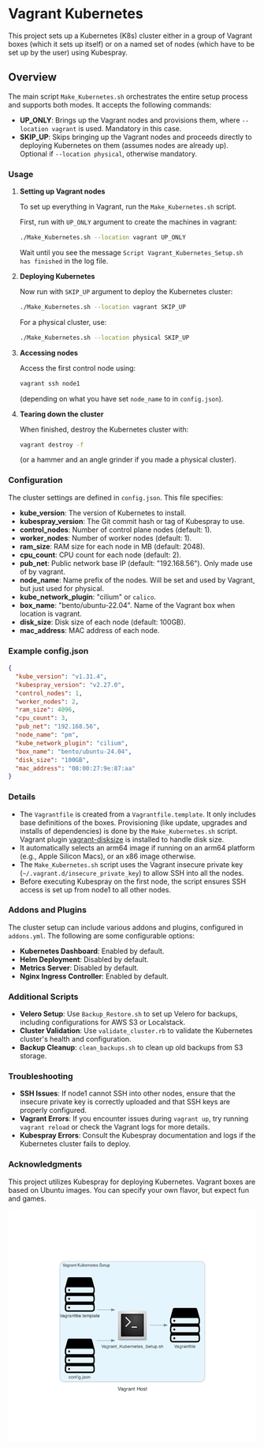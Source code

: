 # Vagrant Kubernetes

This project sets up a Kubernetes (K8s) cluster either in a group of Vagrant boxes (which it sets up itself) or on a named set of nodes (which have to be set up by the user) using Kubespray.

## Overview

The main script `Make_Kubernetes.sh` orchestrates the entire setup process and supports both modes. It accepts the following commands:

- **UP_ONLY**: Brings up the Vagrant nodes and provisions them, where `--location vagrant` is used. Mandatory in this case.
- **SKIP_UP**: Skips bringing up the Vagrant nodes and proceeds directly to deploying Kubernetes on them (assumes nodes are already up). Optional if `--location physical`, otherwise mandatory.

### Usage

1. **Setting up Vagrant nodes**

   To set up everything in Vagrant, run the `Make_Kubernetes.sh` script.

   First, run with `UP_ONLY` argument to create the machines in vagrant:
   ```bash
   ./Make_Kubernetes.sh --location vagrant UP_ONLY
   ```
   Wait until you see the message `Script Vagrant_Kubernetes_Setup.sh has finished` in the log file.

2. **Deploying Kubernetes**

   Now run with `SKIP_UP` argument to deploy the Kubernetes cluster:
   ```bash
   ./Make_Kubernetes.sh --location vagrant SKIP_UP
   ```

   For a physical cluster, use:
   ```bash
   ./Make_Kubernetes.sh --location physical SKIP_UP
   ```

3. **Accessing nodes**

   Access the first control node using:
   ```bash
   vagrant ssh node1
   ```

   (depending on what you have set `node_name` to in `config.json`).

4. **Tearing down the cluster**

   When finished, destroy the Kubernetes cluster with:
   ```bash
   vagrant destroy -f
   ```
   (or a hammer and an angle grinder if you made a physical cluster).

### Configuration

The cluster settings are defined in `config.json`. This file specifies:

- **kube_version**: The version of Kubernetes to install.
- **kubespray_version**: The Git commit hash or tag of Kubespray to use.
- **control_nodes**: Number of control plane nodes (default: 1).
- **worker_nodes**: Number of worker nodes (default: 1).
- **ram_size**: RAM size for each node in MB (default: 2048).
- **cpu_count**: CPU count for each node (default: 2).
- **pub_net**: Public network base IP (default: "192.168.56"). Only made use of by vagrant.
- **node_name**: Name prefix of the nodes. Will be set and used by Vagrant, but just used for physical.
- **kube_network_plugin**: "cilium" or `calico`.
- **box_name**: "bento/ubuntu-22.04". Name of the Vagrant box when location is vagrant.
- **disk_size**: Disk size of each node (default: 100GB).
- **mac_address**: MAC address of each node.

### Example config.json

```json
{
  "kube_version": "v1.31.4",
  "kubespray_version": "v2.27.0",
  "control_nodes": 1,
  "worker_nodes": 2,
  "ram_size": 4096,
  "cpu_count": 3,
  "pub_net": "192.168.56",
  "node_name": "pm",
  "kube_network_plugin": "cilium",
  "box_name": "bento/ubuntu-24.04",
  "disk_size": "100GB",
  "mac_address": "08:00:27:9e:87:aa"
}
```

### Details

- The `Vagrantfile` is created from a `Vagrantfile.template`. It only includes base definitions of the boxes. Provisioning (like update, upgrades and installs of dependencies) is done by the `Make_Kubernetes.sh` script. Vagrant plugin [vagrant-disksize](https://github.com/sprotheroe/vagrant-disksize) is installed to handle disk size.
- It automatically selects an arm64 image if running on an arm64 platform (e.g., Apple Silicon Macs), or an x86 image otherwise.
- The `Make_Kubernetes.sh` script uses the Vagrant insecure private key (`~/.vagrant.d/insecure_private_key`) to allow SSH into all the nodes.
- Before executing Kubespray on the first node, the script ensures SSH access is set up from node1 to all other nodes.

### Addons and Plugins

The cluster setup can include various addons and plugins, configured in `addons.yml`. The following are some configurable options:

- **Kubernetes Dashboard**: Enabled by default.
- **Helm Deployment**: Disabled by default.
- **Metrics Server**: Disabled by default.
- **Nginx Ingress Controller**: Enabled by default.

### Additional Scripts

- **Velero Setup**: Use `Backup_Restore.sh` to set up Velero for backups, including configurations for AWS S3 or Localstack.
- **Cluster Validation**: Use `validate_cluster.rb` to validate the Kubernetes cluster's health and configuration.
- **Backup Cleanup**: `clean_backups.sh` to clean up old backups from S3 storage.

### Troubleshooting

- **SSH Issues**: If node1 cannot SSH into other nodes, ensure that the insecure private key is correctly uploaded and that SSH keys are properly configured.
- **Vagrant Errors**: If you encounter issues during `vagrant up`, try running `vagrant reload` or check the Vagrant logs for more details.
- **Kubespray Errors**: Consult the Kubespray documentation and logs if the Kubernetes cluster fails to deploy.

### Acknowledgments

This project utilizes Kubespray for deploying Kubernetes. Vagrant boxes are based on Ubuntu images. You can specify your own flavor, but expect fun and games.

![Kubernetes Diagram](./diagrams/k8s.png)
